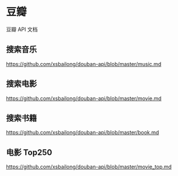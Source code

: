 # 豆瓣
豆瓣 API 文档

## 搜索音乐
https://github.com/xsbailong/douban-api/blob/master/music.md

## 搜索电影
https://github.com/xsbailong/douban-api/blob/master/movie.md

## 搜索书籍
https://github.com/xsbailong/douban-api/blob/master/book.md

## 电影 Top250
https://github.com/xsbailong/douban-api/blob/master/movie_top.md

